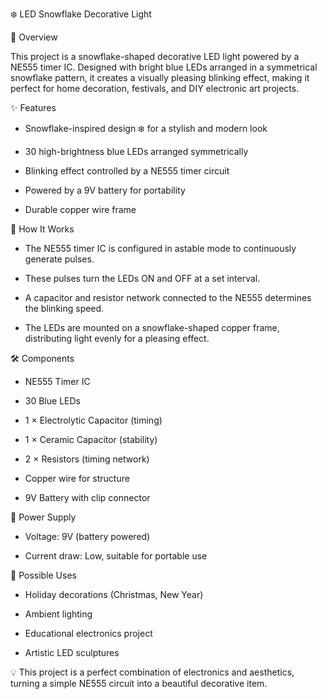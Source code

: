 ❄️ LED Snowflake Decorative Light

📌 Overview

This project is a snowflake-shaped decorative LED light powered by a NE555 timer IC.
Designed with bright blue LEDs arranged in a symmetrical snowflake pattern, it creates a visually pleasing blinking effect, making it perfect for home decoration, festivals, and DIY electronic art projects.

✨ Features

- Snowflake-inspired design ❄️ for a stylish and modern look

- 30 high-brightness blue LEDs arranged symmetrically

- Blinking effect controlled by a NE555 timer circuit

- Powered by a 9V battery for portability

- Durable copper wire frame

🔧 How It Works

- The NE555 timer IC is configured in astable mode to continuously generate pulses.

- These pulses turn the LEDs ON and OFF at a set interval.

- A capacitor and resistor network connected to the NE555 determines the blinking speed.

- The LEDs are mounted on a snowflake-shaped copper frame, distributing light evenly for a pleasing effect.

🛠️ Components

- NE555 Timer IC

- 30 Blue LEDs

- 1 × Electrolytic Capacitor (timing)

- 1 × Ceramic Capacitor (stability)

- 2 × Resistors (timing network)

- Copper wire for structure

- 9V Battery with clip connector

🔋 Power Supply

- Voltage: 9V (battery powered)

- Current draw: Low, suitable for portable use

🎯 Possible Uses

- Holiday decorations (Christmas, New Year)

- Ambient lighting

- Educational electronics project

- Artistic LED sculptures

💡 This project is a perfect combination of electronics and aesthetics, turning a simple NE555 circuit into a beautiful decorative item.
